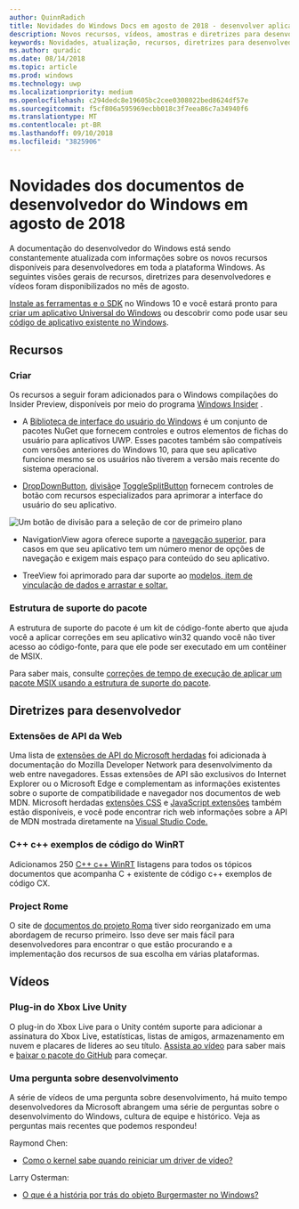 ```yaml
---
author: QuinnRadich
title: Novidades do Windows Docs em agosto de 2018 - desenvolver aplicativos UWP
description: Novos recursos, vídeos, amostras e diretrizes para desenvolvedores têm foram adicionados à documentação do desenvolvedor do Windows 10 de agosto de 2018.
keywords: Novidades, atualização, recursos, diretrizes para desenvolvedores, Windows 10, agosto
ms.author: quradic
ms.date: 08/14/2018
ms.topic: article
ms.prod: windows
ms.technology: uwp
ms.localizationpriority: medium
ms.openlocfilehash: c294dedc8e19605bc2cee0308022bed8624df57e
ms.sourcegitcommit: f5cf806a595969ecbb018c3f7eea86c7a34940f6
ms.translationtype: MT
ms.contentlocale: pt-BR
ms.lasthandoff: 09/10/2018
ms.locfileid: "3825906"
---
```

# <a name="whats-new-in-the-windows-developer-docs-in-august-2018"></a>Novidades dos documentos de desenvolvedor do Windows em agosto de 2018

A documentação do desenvolvedor do Windows está sendo constantemente atualizada com informações sobre os novos recursos disponíveis para desenvolvedores em toda a plataforma Windows. As seguintes visões gerais de recursos, diretrizes para desenvolvedores e vídeos foram disponibilizados no mês de agosto.

[Instale as ferramentas e o SDK](http://go.microsoft.com/fwlink/?LinkId=821431) no Windows 10 e você estará pronto para [criar um aplicativo Universal do Windows](../get-started/create-uwp-apps.md) ou descobrir como pode usar seu [código de aplicativo existente no Windows](../porting/index.md).

## <a name="features"></a>Recursos

### <a name="design"></a>Criar

Os recursos a seguir foram adicionados para o Windows compilações do Insider Preview, disponíveis por meio do programa [Windows Insider](https://insider.windows.com/) .

* A [Biblioteca de interface do usuário do Windows](https://aka.ms/winui-docs) é um conjunto de pacotes NuGet que fornecem controles e outros elementos de fichas do usuário para aplicativos UWP. Esses pacotes também são compatíveis com versões anteriores do Windows 10, para que seu aplicativo funcione mesmo se os usuários não tiverem a versão mais recente do sistema operacional.

* [DropDownButton](../design/controls-and-patterns/buttons.md#create-a-drop-down-button), [divisão](../design/controls-and-patterns/buttons.md#create-a-split-button)e [ToggleSplitButton](../design/controls-and-patterns/buttons.md#create-a-toggle-split-button) fornecem controles de botão com recursos especializados para aprimorar a interface do usuário do seu aplicativo.

![Um botão de divisão para a seleção de cor de primeiro plano](../design/controls-and-patterns/images/split-button-rtb.png)

* NavigationView agora oferece suporte a [navegação superior](../design/controls-and-patterns/navigationview.md), para casos em que seu aplicativo tem um número menor de opções de navegação e exigem mais espaço para conteúdo do seu aplicativo.

* TreeView foi aprimorado para dar suporte ao [modelos, item de vinculação de dados e arrastar e soltar.](../design/controls-and-patterns/tree-view.md)

### <a name="package-support-framework"></a>Estrutura de suporte do pacote

A estrutura de suporte do pacote é um kit de código-fonte aberto que ajuda você a aplicar correções em seu aplicativo win32 quando você não tiver acesso ao código-fonte, para que ele pode ser executado em um contêiner de MSIX.

Para saber mais, consulte [correções de tempo de execução de aplicar um pacote MSIX usando a estrutura de suporte do pacote](../porting/package-support-framework.md).

## <a name="developer-guidance"></a>Diretrizes para desenvolvedor

### <a name="web-api-extensions"></a>Extensões de API da Web

Uma lista de [extensões de API do Microsoft herdadas](https://developer.mozilla.org/docs/Web/API/Microsoft_API_extensions) foi adicionada à documentação do Mozilla Developer Network para desenvolvimento da web entre navegadores. Essas extensões de API são exclusivos do Internet Explorer ou o Microsoft Edge e complementam as informações existentes sobre o suporte de compatibilidade e navegador nos documentos de web MDN. Microsoft herdadas [extensões CSS](https://developer.mozilla.org/docs/Web/CSS/Microsoft_Extensions) e [JavaScript extensões](https://developer.mozilla.org/docs/Web/JavaScript/Microsoft_JavaScript_extensions) também estão disponíveis, e você pode encontrar rich web informações sobre a API de MDN mostrada diretamente na [Visual Studio Code.](https://code.visualstudio.com/updates/v1_25#_new-css-pseudo-selectors-and-pseudo-elements-from-mdn)

### <a name="cwinrt-code-examples"></a>C++ c++ exemplos de código do WinRT

Adicionamos 250 [C++ c++ WinRT](../cpp-and-winrt-apis/index.md) listagens para todos os tópicos documentos que acompanha C + existente de código c++ exemplos de código CX.

### <a name="project-rome"></a>Project Rome

O site de [documentos do projeto Roma](https://docs.microsoft.com/windows/project-rome/) tiver sido reorganizado em uma abordagem de recurso primeiro. Isso deve ser mais fácil para desenvolvedores para encontrar o que estão procurando e a implementação dos recursos de sua escolha em várias plataformas.

## <a name="videos"></a>Vídeos

### <a name="xbox-live-unity-plugin"></a>Plug-in do Xbox Live Unity

O plug-in do Xbox Live para o Unity contém suporte para adicionar a assinatura do Xbox Live, estatísticas, listas de amigos, armazenamento em nuvem e placares de líderes ao seu título. [Assista ao vídeo](https://youtu.be/fVQZ-YgwNpY) para saber mais e [baixar o pacote do GitHub](https://aka.ms/UnityPlugin) para começar.

### <a name="one-dev-question"></a>Uma pergunta sobre desenvolvimento

A série de vídeos de uma pergunta sobre desenvolvimento, há muito tempo desenvolvedores da Microsoft abrangem uma série de perguntas sobre o desenvolvimento do Windows, cultura de equipe e histórico. Veja as perguntas mais recentes que podemos respondeu!

Raymond Chen:

* [Como o kernel sabe quando reiniciar um driver de vídeo?](https://youtu.be/3SNAdyO1l5c)

Larry Osterman:

* [O que é a história por trás do objeto Burgermaster no Windows?](https://youtu.be/0TDSbyAIvX0)